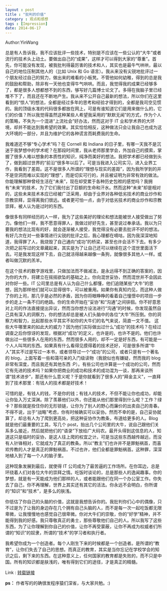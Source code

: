 ```yaml
---
layout : post
title : "批判的价值"
category : 观点和感想
tags : [Impression]
date: 2014-06-17
---
```

Author:YinWang

总是有人告诉我，我不应该批评一些技术，特别是不应该在一些公认的“大牛”或者流行的技术头上动土。要做出自己的“成果”，这样才可以得到大家的“尊重”。首先，你可能没有发现，被我批判得最厉害的技术和人，其实也是最牛气哄哄，最以自己的地位压制其他人的（比如 Unix 和 Go 语言）。我从来没有尖锐地批评过一个朋友经过自己的努力，做出来的难看的小板凳。不管他如何幼稚，得到的总是我的鼓励和帮助，除非有一天他也变得牛气哄哄。而且，我觉得我的成果已经够多了，都是很多人想都想不到的东西，够写好几篇博士论文了。多得在我脑子里已经堆不下了，而且还在不断地产生。<!--more-->我从来不公开自己最新的想法，所以你们在这里看到的“惊人”的想法，全都是经过多年的思考和经验才得到的，全都是我司空见惯的。我的顶级水准的代码很多都放在网上，可是有谁知道它们是用来做什么的，它们的价值？所以我觉得虽然这种某些人希望我采用的“默默无闻”的方式，作为个人的策略，不失为一个混进“上流社会”好办法，然而这对于 IT 业和学术界的大环境，却并不能达到我希望的效果。其实恰恰相反，这种做法只会让我自己也成为这大环境的一部分，并且为维护它的各种谎言而耗费我的生命。

我难道还不够“专心学术”吗？在 Cornell 和 Indiana 的日子里，有哪一天我不是沉迷于我梦想中的学术呢？在那段时间里，我从老师那里学会，外加自己的摸索，掌握了很多人难以想象的本质性的知识，纯净而美好的想法。我把学术都已经做到头了，做到超过世界的“前沿”很多年以后了。可是当我进入公司实习，进入业界工作，我看到了差距。这不是很多人所谓的“理想与现实的差距”，因为我所学到的并不是空洞而难以实现的“理想”，而是切实可行的，并且被证明为非常有效的做法。你能理解那种曾经生活在“未来”，现在却受累于各种历史包袱的感觉吗？我拥有“未来”的技术，为了它们我付出了巨额的生命和汗水。然而这种“未来”却是相对的，这些未来技术本应已经被广泛采用，却由于业界对各种低劣技术的商业炒作和宗教崇拜，显得离我们很远。或者更可怕一点，由于对低劣技术的商业炒作和宗教崇拜，被人认为是过时的东西。


像很多有同样经历的人一样，我为了这些美好的理论和想法能被世人接受做出了努力。像他们一样，我不愿意得罪人，我做过好好先生，甚至说过奉承话。我以为只要我的想法比现有的好，就会逐渐被人接受，我觉得没有必要去批评不好的想法。有好几次在对一些事情进行尖锐的批评之后，我心理都在嘀咕，因为我深深地知道，我得罪了人，我烧毁了自己通向“成功”的桥梁，甚至也许会活不下去。有多少次把之前写过的文章藏起来，其实是为了让自己还可以继续在这个混世里面活下去。可是我发现这样下去，自己就活得越来越像一条狗，就像很多其他人一样。或者叫做沉默的羔羊。


在这个技术的数字游戏里，只做加法而不做减法，是永远得不到正确的答案的，因为你的大作，将建立在摇摇欲坠的基础之上。你向混世妥协，然而混世并不会因此对你好一些。IT 公司里总是有人认为自己什么都懂，他们追随某些“大牛”的思想，因为那样他们就可以显得很牛，可以被重用。如果你有真知灼见，而这种人做了你的上司，那几乎是必然的矛盾，因为你将眼睁睁的看着自己憧憬中的项目一步步的走上一条不归的绝路。你的生命开始在“妥协”和“沟通”之间徘徊。你不好意思对上司的作法直接提出异议，然而当你想方设法进行“沟通”的时候，你发现虽然自己具有深入的洞察力，你的想法却总是被人们头脑中的各位“大牛”所压倒。你的洞察力和智力，比起那些水平其实不如你的大牛们的名气来说，简直一文不值。
这些大牛哪里来的如此大的威力？因为他们实际做出过什么“成功”的技术吗？在经过调查之后你惊讶的发现，根据对“成功”的定义，也许是的，也许不是的。他们也许做出过一些很多人在用的东西，然而很多人用的，却不一定是好东西，有可能是一个人人叫骂的东西。如果真有什么看得见摸得着的技术还好，可是很多所谓“牛人”其实不过是写过一本书，或者领导过一个“成功”的公司，或者只是有一个著名的 blog，上面写着一些和蔼可亲的入门级读物（我貌似也有嫌疑，然而我的 blog 非常有深度，而且我还有其他东西 :P）。有些公司也许算是一个成功的公司，然而它有先进的技术吗？如果你把商业的成功和技术的成功混为一谈，那再来谈所谓“技术进步”，那还有什么意义呢？于是你就看到了很多人的“拜金主义”，一直拜到了技术那里：有钱人的技术都是好技术！


可惜的是，有钱人的钱，不是你的钱；有钱人的技术，不但不能让你也成功，却能让你坠入万丈深渊。除了羡慕他们以外，你还能从他们那里得到什么呢？工作？绿卡？那些就是拴住你的无形锁链，让你为了别人的野心而廉价的出卖自己的青春。不得不说，出于“战略”考虑，你有时候确实可以妥协。然而不幸的是，自己妥协就算了，却总有人为了爬到更高处，把这种妥协作为教条，布道给更多的人。Blog 就是他们最重要的工具，写几个 post，抬出几个公司里的大牛，说自己跟他们关系多么接近，然后就把他们的“语录”下放给广大码农。最开头得到这信息的人，知道这只是临时的妥协，是这人往上爬的权宜之计。可是当这些东西越传越远，而没有人针锋相对，它就成为了真正的教条。所以“教主”们也许并不是罪魁祸首，而喜欢传教的人才是真正的罪魁祸首。不过也许，他们全都是罪魁祸首。这种罪，深深地植入到了每一个人的脑子里。


这种现象发展到最后，就使得 IT 公司成为了最苦逼的工作场所。在你耳边，总是环绕着人们对各位大牛的崇拜之情。吃饭时谈论的，总是那些人的逸闻趣事。你的梦想，就是有一天能成为他们那样的人，或者能跟他们在同一个办公室工作。你失去了自己，你不再理解，世界上其实还有其它的活法。你永远不会明白，你所谓的“知识”和“技术”，是多么的肤浅。


你低估了你自己的头脑的价值，这就是我想告诉你的。我批判你们心中的偶像，只不过是为了让我的身边存在几个拥有自己头脑的人，而不是每一次一起吃饭都无限卑微，让我慢慢地也感觉自己很卑微。你对大牛们的崇敬，你的“好学”精神，并不能得到我的好感。我只尊敬真正的勇士，那些尊敬他们自己的人。所以我写了这些东西，为了让你理解到你自己的价值，让你不再受蒙蔽，让你不再成为权威者们所谓的“知识”的奴隶，所谓的“技术”的学习者和执行者。


我希望你成为一个创造者。每个人刚生下来的时候都是一个创造者。是所谓的“教育”，让你们失去了自己的思想。而真正的教育，其实是当你忘记在学校学会的知识之后，剩下来的东西。在这种意义上，任何国家的教育都是失败的，而不只是中国。所有的知识都是肤浅的，唯有得到它们的途径，才是真正的精髓。

Link : [转载链接](http://www.yinwang.org/blog-cn/2014/05/04/value-of-criticism/)

**ps：** 作者写的的确很发程序猿们深省，与大家共勉。:)
